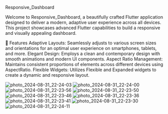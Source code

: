 Responsive_Dashboard

Welcome to Responsive_Dashboard, a beautifully crafted Flutter application designed to deliver a modern, adaptive user experience across all devices. This project showcases advanced Flutter capabilities to build a responsive and visually appealing dashboard.

🌟 Features
Adaptive Layouts: Seamlessly adjusts to various screen sizes and orientations for an optimal user experience on smartphones, tablets, and more.
Elegant Design: Employs a clean and contemporary design with smooth animations and modern UI components.
Aspect Ratio Management: Maintains consistent proportions of elements across different devices using AspectRatio.
Flexible Widgets: Utilizes Flexible and Expanded widgets to create a dynamic and responsive layout.

![photo_2024-08-31_22-24-03](https://github.com/user-attachments/assets/d4ddaf6e-888a-4b47-a1f6-312787e162ab)
![photo_2024-08-31_22-24-00](https://github.com/user-attachments/assets/9870054a-bae5-42c1-b0a5-25a505b3b546)
![photo_2024-08-31_22-23-56](https://github.com/user-attachments/assets/247cfae7-60eb-4978-8be1-3c08819cfad7)
![photo_2024-08-31_22-23-50](https://github.com/user-attachments/assets/30a25b83-d1a1-47cb-9ee0-b0faeb564532)
![photo_2024-08-31_22-23-46](https://github.com/user-attachments/assets/4075a7b6-54f0-48ed-b14f-b7c5e88d7716)
![photo_2024-08-31_22-23-36](https://github.com/user-attachments/assets/14581f6b-fc44-4e43-aa6c-1040a58ec53e)
![photo_2024-08-31_22-23-41](https://github.com/user-attachments/assets/aa9b8ebb-7b33-485e-b870-52cb50db90d9)
![photo_2024-08-31_22-23-30](https://github.com/user-attachments/assets/01556672-2b40-4ae5-aadb-36c4978f77cc)
![photo_2024-08-31_22-24-11](https://github.com/user-attachments/assets/13ba0c77-d817-4fed-a7e8-647b493e78c1)
